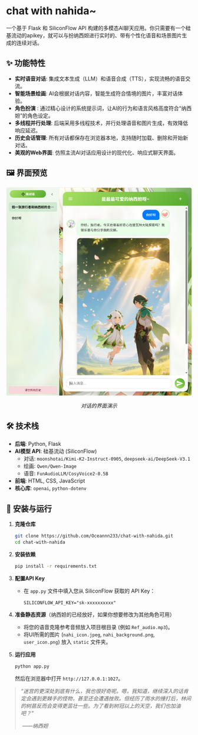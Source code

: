 # chat with nahida~

一个基于 Flask 和 SiliconFlow API 构建的多模态AI聊天应用。你只需要有一个硅基流动的apikey，就可以与扮纳西妲进行实时的、带有个性化语音和场景图片生成的连续对话。

## ✨ 功能特性

- **实时语音对话**: 集成文本生成（LLM）和语音合成（TTS），实现流畅的语音交流。
- **智能场景绘画**: AI会根据对话内容，智能生成符合情境的图片，丰富对话体验。
- **角色扮演** : 通过精心设计的系统提示词，让AI的行为和语言风格高度符合“纳西妲”的角色设定。
- **多线程并行处理**: 后端采用多线程技术，并行处理语音和图片生成，有效降低响应延迟。
- **历史会话管理**: 所有对话都保存在浏览器本地，支持随时加载、删除和开始新对话。
- **美观的Web界面**: 仿照主流AI对话应用设计的现代化、响应式聊天界面。

## 🖼️ 界面预览

![应用主界面](screenshots/1.png)
*<p align="center">对话的界面演示</p>*

## 🛠️ 技术栈

- **后端**: Python, Flask
- **AI模型 API**: 硅基流动 (SiliconFlow)
  - 对话: `moonshotai/Kimi-K2-Instruct-0905`, `deepseek-ai/DeepSeek-V3.1`
  - 绘画: `Qwen/Qwen-Image`
  - 语音: `FunAudioLLM/CosyVoice2-0.5B`
- **前端**: HTML, CSS, JavaScript 
- **核心库**: `openai`, `python-dotenv`

## 🚀 安装与运行

1. **克隆仓库**

   ```bash
   git clone https://github.com/Oceannn233/chat-with-nahida.git
   cd chat-with-nahida
   ```

2. **安装依赖**

   ```bash
   pip install -r requirements.txt
   ```

3. **配置API Key**

   - 在 `app.py` 文件中填入您从 SiliconFlow 获取的 API Key：

     ```
     SILICONFLOW_API_KEY="sk-xxxxxxxxxx"
     ```

4. **准备静态资源**（纳西妲的已经放好，如果你想要修改为其他角色可用）

   - 将您的语音克隆参考音频放入项目根目录 (例如 `Ref_audio.mp3`)。
   - 将UI所需的图片 (`nahi_icon.jpeg`, `nahi_background.png`, `user_icon.png`) 放入 `static` 文件夹。

5. **运行应用**

   ```bash
   python app.py
   ```

   然后在浏览器中打开 `http://127.0.0.1:1027`。

   

> *“迷宫的更深处到底有什么，我也很好奇呢。嗯，我知道，继续深入的话肯定会遇到更棘手的怪物，甚至还会遭遇挫败。但经历了雨水的捶打后，林间的树苗反而会变得更茁壮一些。为了看到树冠以上的天空，我们也加油吧？”*
>
> ​                                                                                                                                                                                                                                                   *——纳西妲*
